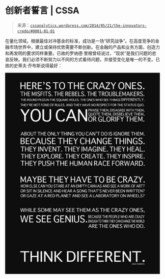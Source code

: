 <!--yml

分类：未分类

日期：2024-05-12 17:54:19

-->

# 创新者誓言 | CSSA

> 来源：[`cssanalytics.wordpress.com/2014/05/21/the-innovators-credo/#0001-01-01`](https://cssanalytics.wordpress.com/2014/05/21/the-innovators-credo/#0001-01-01)

在量化领域，根据最佳对冲基金的标准，成功是一场“研究战争”。在高度竞争的金融市场世界中，建立或保持优势需要不断创新。在金融的产品和业务方面，创造力和再发明的要求同样重要。已故的罗纳德·里根曾经说过，“现状”是我们问题的悲哀反映。我们必须不断努力以不同的方式看待问题，并接受变化是唯一的不变。已故的史蒂夫·乔布斯说得最好：

![创新者誓言](img/b3063a8aec68a3ec7a36454f11fa9ddb.png)

